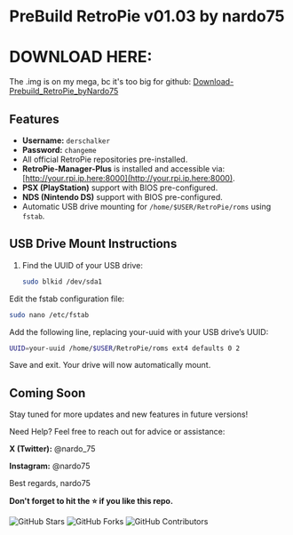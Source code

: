 # PreBuild RetroPie v01.03 by nardo75

# DOWNLOAD HERE:
The .img is on my mega, bc it's too big for github: [Download-Prebuild_RetroPie_byNardo75](https://example.com/meinedatei)


## Features
- **Username:** `derschalker`  
- **Password:** `changeme`  
- All official RetroPie repositories pre-installed.  
- **RetroPie-Manager-Plus** is installed and accessible via:  
  [http://your.rpi.ip.here:8000](http://your.rpi.ip.here:8000).  
- **PSX (PlayStation)** support with BIOS pre-configured.  
- **NDS (Nintendo DS)** support with BIOS pre-configured.  
- Automatic USB drive mounting for `/home/$USER/RetroPie/roms` using `fstab`.

## USB Drive Mount Instructions
1. Find the UUID of your USB drive:  
   ```bash
   sudo blkid /dev/sda1
Edit the fstab configuration file:
  ```bash
  sudo nano /etc/fstab
  ```
Add the following line, replacing your-uuid with your USB drive’s UUID:
  ```bash
UUID=your-uuid /home/$USER/RetroPie/roms ext4 defaults 0 2
  ```
Save and exit. Your drive will now automatically mount.

## Coming Soon
Stay tuned for more updates and new features in future versions!

Need Help?
Feel free to reach out for advice or assistance:

**X (Twitter):** @nardo_75

**Instagram:** @nardo75


Best regards,
nardo75

**Don't forget to hit the ⭐ if you like this repo.**

![GitHub Stars](https://img.shields.io/github/stars/nardo75/PreBuild_RetroPie_RPi4?style=social)
![GitHub Forks](https://img.shields.io/github/forks/nardo75/PreBuild_RetroPie_RPi4?style=social)
![GitHub Contributors](https://img.shields.io/github/contributors/nardo75/PreBuild_RetroPie_RPi4)
